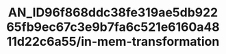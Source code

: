 ---  
schema: schema:AN_ID96f868ddc38fe319ae5db92265fb9ec67c3e9b7fa6c521e6160a4811d22c6a55/in-mem-transformation  
title: AN_ID96f868ddc38fe319ae5db92265fb9ec67c3e9b7fa6c521e6160a4811d22c6a55/in-mem-transformation  
organization: Sample Department  
notes: Used in 0 lineage(s)  
resources:  
  - name: AN_ID96f868ddc38fe319ae5db92265fb9ec67c3e9b7fa6c521e6160a4811d22c6a55/in-mem-transformation 
    url: in-mem://AN_ID96f868ddc38fe319ae5db92265fb9ec67c3e9b7fa6c521e6160a4811d22c6a55/in-mem-transformation 
    format : DataFrame  
license: None  
category:
  - Education  
maintainer: User  
maintainer_email: UserMail  
---